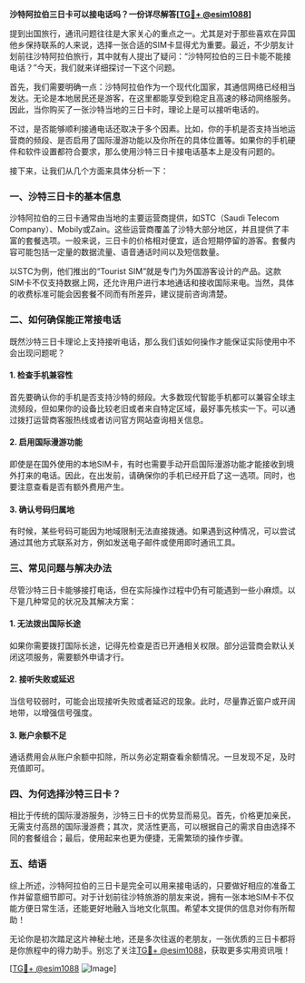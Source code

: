**沙特阿拉伯三日卡可以接电话吗？一份详尽解答[[TG💪+ @esim1088](https://t.me/s/esim1088)]**

提到出国旅行，通讯问题往往是大家关心的重点之一。尤其是对于那些喜欢在异国他乡保持联系的人来说，选择一张合适的SIM卡显得尤为重要。最近，不少朋友计划前往沙特阿拉伯旅行，其中就有人提出了疑问：“沙特阿拉伯的三日卡能不能接电话？”今天，我们就来详细探讨一下这个问题。

首先，我们需要明确一点：沙特阿拉伯作为一个现代化国家，其通信网络已经相当发达。无论是本地居民还是游客，在这里都能享受到稳定且高速的移动网络服务。因此，当你购买了一张沙特当地的三日卡时，理论上是可以接听电话的。

不过，是否能够顺利接通电话还取决于多个因素。比如，你的手机是否支持当地运营商的频段、是否启用了国际漫游功能以及你所在的具体位置等。如果你的手机硬件和软件设置都符合要求，那么使用沙特三日卡接电话基本上是没有问题的。

接下来，让我们从几个方面来具体分析一下：

### **一、沙特三日卡的基本信息**

沙特阿拉伯的三日卡通常由当地的主要运营商提供，如STC（Saudi Telecom Company）、Mobily或Zain。这些运营商覆盖了沙特大部分地区，并且提供了丰富的套餐选项。一般来说，三日卡的价格相对便宜，适合短期停留的游客。套餐内容可能包括一定量的数据流量、语音通话时间以及短信数量。

以STC为例，他们推出的“Tourist SIM”就是专门为外国游客设计的产品。这款SIM卡不仅支持数据上网，还允许用户进行本地通话和接收国际来电。当然，具体的收费标准可能会因套餐不同而有所差异，建议提前咨询清楚。

### **二、如何确保能正常接电话**

既然沙特三日卡理论上支持接听电话，那么我们该如何操作才能保证实际使用中不会出现问题呢？

#### **1. 检查手机兼容性**
首先要确认你的手机是否支持沙特的频段。大多数现代智能手机都可以兼容全球主流频段，但如果你的设备比较老旧或者来自特定区域，最好事先核实一下。可以通过拨打运营商客服热线或者访问官方网站查询相关信息。

#### **2. 启用国际漫游功能**
即使是在国外使用的本地SIM卡，有时也需要手动开启国际漫游功能才能接收到境外打来的电话。因此，在出发前，请确保你的手机已经开启了这一选项。同时，也要注意查看是否有额外费用产生。

#### **3. 确认号码归属地**
有时候，某些号码可能因为地域限制无法直接拨通。如果遇到这种情况，可以尝试通过其他方式联系对方，例如发送电子邮件或使用即时通讯工具。

### **三、常见问题与解决办法**

尽管沙特三日卡能够接打电话，但在实际操作过程中仍有可能遇到一些小麻烦。以下是几种常见的状况及其解决方案：

#### **1. 无法拨出国际长途**
如果你需要拨打国际长途，记得先检查是否已开通相关权限。部分运营商会默认关闭这项服务，需要额外申请才行。

#### **2. 接听失败或延迟**
当信号较弱时，可能会出现接听失败或者延迟的现象。此时，尽量靠近窗户或开阔地带，以增强信号强度。

#### **3. 账户余额不足**
通话费用会从账户余额中扣除，所以务必定期查看余额情况。一旦发现不足，及时充值即可。

### **四、为何选择沙特三日卡？**

相比于传统的国际漫游服务，沙特三日卡的优势显而易见。首先，价格更加亲民，无需支付高昂的国际漫游费；其次，灵活性更高，可以根据自己的需求自由选择不同的套餐组合；最后，使用起来也更为便捷，无需繁琐的操作步骤。

### **五、结语**

综上所述，沙特阿拉伯的三日卡是完全可以用来接电话的，只要做好相应的准备工作并留意细节即可。对于计划前往沙特旅游的朋友来说，拥有一张本地SIM卡不仅能方便日常生活，还能更好地融入当地文化氛围。希望本文提供的信息对你有所帮助！

无论你是初次踏足这片神秘土地，还是多次往返的老朋友，一张优质的三日卡都将是你旅程中的得力助手。别忘了关注[TG💪+ @esim1088](https://t.me/s/esim1088)，获取更多实用资讯哦！

[[TG💪+ @esim1088](https://t.me/s/esim1088) ![Image](https://i.postimg.cc/4NQfJmqS/Snipaste-2025-05-13-00-14-12.png)]